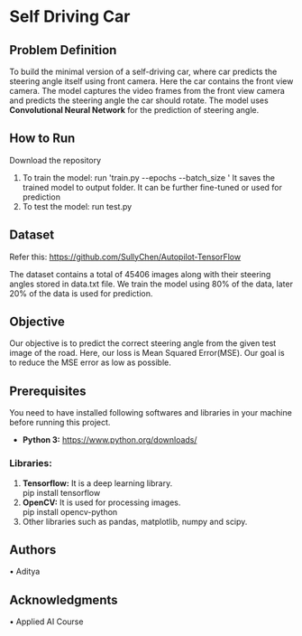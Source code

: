 # Self Driving Car
## Problem Definition
To build the minimal version of a self-driving car, where car predicts the steering angle itself using front camera. Here the car contains the front view camera. The model captures the video frames from the front view camera and predicts the steering angle the car should rotate. The model uses **Convolutional Neural Network** for the prediction of steering angle.

## How to Run
Download the repository 
1) To train the model: run 'train.py --epochs <no> --batch_size <no>'
  It saves the trained model to output folder. It can be further fine-tuned or used for prediction
2) To test the model: run test.py

## Dataset
Refer this: https://github.com/SullyChen/Autopilot-TensorFlow

The dataset contains a total of 45406 images along with their steering angles stored in data.txt file. We train the model using 80% of the data, later 20% of the data is used for prediction.

## Objective
Our objective is to predict the correct steering angle from the given test image of the road. Here, our loss is Mean Squared Error(MSE). Our goal is to reduce the MSE error as low as possible.

## Prerequisites
You need to have installed following softwares and libraries in your machine before running this project.<br>
* **Python 3:** https://www.python.org/downloads/<br>

### Libraries:<br>
1. **Tensorflow:** It is a deep learning library.<br>
pip install tensorflow<br>
2. **OpenCV:** It is used for processing images.<br>
pip install opencv-python<br>
3. Other libraries such as pandas, matplotlib, numpy and scipy.<br>

## Authors
• Aditya
<br>

## Acknowledgments
• Applied AI Course 

